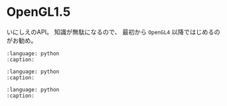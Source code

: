 # OpenGL1.5

いにしえのAPI。
知識が無駄になるので、
最初から `OpenGL4` 以降ではじめるのがお勧め。

```{gitinclude} HEAD src/glglue/sample/samplecontroller.py
:language: python
:caption:
```

```{gitinclude} HEAD src/glglue/sample/coord.py
:language: python
:caption:
```

```{gitinclude} HEAD src/glglue/sample/cube.py
:language: python
:caption:
```
